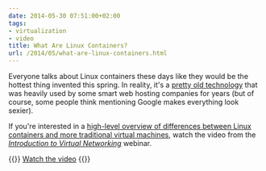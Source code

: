 ```yaml
---
date: 2014-05-30 07:51:00+02:00
tags:
- virtualization
- video
title: What Are Linux Containers?
url: /2014/05/what-are-linux-containers.html
---
```

Everyone talks about Linux containers these days like they would be the hottest thing invented this spring. In reality, it's a [pretty old technology](http://en.wikipedia.org/wiki/Cgroups) that was heavily used by some smart web hosting companies for years (but of course, some people think mentioning Google makes everything look sexier).

If you're interested in a [high-level overview of differences between Linux containers and more traditional virtual machines](https://my.ipspace.net/bin/get/VMintro/2.1%20-%20Server%20and%20Container%20Virtualization.mp4?doccode=VMintro), watch the video from the [*Introduction to Virtual Networking*](http://www.ipspace.net/Introduction_to_Virtualized_Networking) webinar.

{{<jump>}}
[Watch the video](https://my.ipspace.net/bin/get/VMintro/2.1%20-%20Server%20and%20Container%20Virtualization.mp4?doccode=VMintro)
{{</jump>}}
